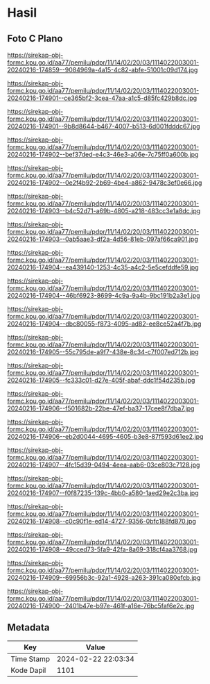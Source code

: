 # Hasil

## Foto C Plano

https://sirekap-obj-formc.kpu.go.id/aa77/pemilu/pdpr/11/14/02/20/03/1114022003001-20240216-174859--9084969a-4a15-4c82-abfe-51001c09d174.jpg

https://sirekap-obj-formc.kpu.go.id/aa77/pemilu/pdpr/11/14/02/20/03/1114022003001-20240216-174901--ce365bf2-3cea-47aa-a1c5-d85fc429b8dc.jpg

https://sirekap-obj-formc.kpu.go.id/aa77/pemilu/pdpr/11/14/02/20/03/1114022003001-20240216-174901--9b8d8644-b467-4007-b513-6d001fdddc67.jpg

https://sirekap-obj-formc.kpu.go.id/aa77/pemilu/pdpr/11/14/02/20/03/1114022003001-20240216-174902--bef37ded-e4c3-46e3-a06e-7c75ff0a600b.jpg

https://sirekap-obj-formc.kpu.go.id/aa77/pemilu/pdpr/11/14/02/20/03/1114022003001-20240216-174902--0e2f4b92-2b69-4be4-a862-9478c3ef0e66.jpg

https://sirekap-obj-formc.kpu.go.id/aa77/pemilu/pdpr/11/14/02/20/03/1114022003001-20240216-174903--b4c52d71-a69b-4805-a218-483cc3e1a8dc.jpg

https://sirekap-obj-formc.kpu.go.id/aa77/pemilu/pdpr/11/14/02/20/03/1114022003001-20240216-174903--0ab5aae3-df2a-4d56-81eb-097af66ca901.jpg

https://sirekap-obj-formc.kpu.go.id/aa77/pemilu/pdpr/11/14/02/20/03/1114022003001-20240216-174904--ea439140-1253-4c35-a4c2-5e5cefddfe59.jpg

https://sirekap-obj-formc.kpu.go.id/aa77/pemilu/pdpr/11/14/02/20/03/1114022003001-20240216-174904--46bf6923-8699-4c9a-9a4b-9bc191b2a3e1.jpg

https://sirekap-obj-formc.kpu.go.id/aa77/pemilu/pdpr/11/14/02/20/03/1114022003001-20240216-174904--dbc80055-f873-4095-ad82-ee8ce52a4f7b.jpg

https://sirekap-obj-formc.kpu.go.id/aa77/pemilu/pdpr/11/14/02/20/03/1114022003001-20240216-174905--55c795de-a9f7-438e-8c34-c7f007ed712b.jpg

https://sirekap-obj-formc.kpu.go.id/aa77/pemilu/pdpr/11/14/02/20/03/1114022003001-20240216-174905--fc333c01-d27e-405f-abaf-ddc1f54d235b.jpg

https://sirekap-obj-formc.kpu.go.id/aa77/pemilu/pdpr/11/14/02/20/03/1114022003001-20240216-174906--f501682b-22be-47ef-ba37-17cee8f7dba7.jpg

https://sirekap-obj-formc.kpu.go.id/aa77/pemilu/pdpr/11/14/02/20/03/1114022003001-20240216-174906--eb2d0044-4695-4605-b3e8-87f593d61ee2.jpg

https://sirekap-obj-formc.kpu.go.id/aa77/pemilu/pdpr/11/14/02/20/03/1114022003001-20240216-174907--4fc15d39-0494-4eea-aab6-03ce803c7128.jpg

https://sirekap-obj-formc.kpu.go.id/aa77/pemilu/pdpr/11/14/02/20/03/1114022003001-20240216-174907--f0f87235-139c-4bb0-a580-1aed29e2c3ba.jpg

https://sirekap-obj-formc.kpu.go.id/aa77/pemilu/pdpr/11/14/02/20/03/1114022003001-20240216-174908--c0c90f1e-ed14-4727-9356-0bfc188fd870.jpg

https://sirekap-obj-formc.kpu.go.id/aa77/pemilu/pdpr/11/14/02/20/03/1114022003001-20240216-174908--49cced73-5fa9-42fa-8a69-318cf4aa3768.jpg

https://sirekap-obj-formc.kpu.go.id/aa77/pemilu/pdpr/11/14/02/20/03/1114022003001-20240216-174909--69956b3c-92a1-4928-a263-391ca080efcb.jpg

https://sirekap-obj-formc.kpu.go.id/aa77/pemilu/pdpr/11/14/02/20/03/1114022003001-20240216-174900--2401b47e-b97e-461f-a16e-76bc5faf6e2c.jpg


## Metadata

| Key        | Value               |
| ---------- | ------------------- |
| Time Stamp | 2024-02-22 22:03:34 |
| Kode Dapil | 1101                |



